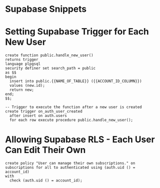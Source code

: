 # Supabase Snippets

# Setting Supabase Trigger for Each New User
```
create function public.handle_new_user()
returns trigger
language plpgsql
security definer set search_path = public
as $$
begin
  insert into public.{{NAME_OF_TABLE}} ({{ACCOUNT_ID_COLUMN}})
  values (new.id);
  return new;
end;
$$;

-- Trigger to execute the function after a new user is created
create trigger on_auth_user_created
  after insert on auth.users
  for each row execute procedure public.handle_new_user();
```

# Allowing Supabase RLS - Each User Can Edit Their Own
```
create policy "User can manage their own subscriptions." on subscriptions for all to authenticated using (auth.uid () = account_id)
with
  check (auth.uid () = account_id);
```
